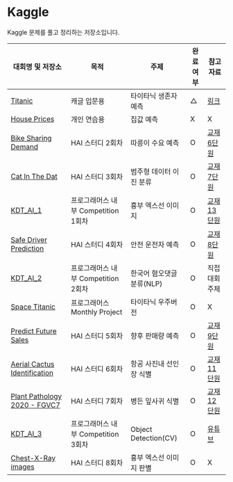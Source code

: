 # Kaggle
Kaggle 문제를 풀고 정리하는 저장소입니다. 

|대회명 및 저장소|목적|주제|완료여부|참고자료|
|------|---|---|---|---|
|[Titanic](https://www.kaggle.com/c/titanic)|캐글 입문용|타이타닉 생존자 예측|△|[링크](https://computer-science-student.tistory.com/113)|
|[House Prices](https://www.kaggle.com/competitions/house-prices-advanced-regression-techniques)|개인 연습용|집값 예측|X|X|
|[Bike Sharing Demand](https://www.kaggle.com/competitions/bike-sharing-demand)|HAI 스터디 2회차|따릉이 수요 예측|O|[교재 6단원](https://github.com/BaekKyunShin/musthave_mldl_problem_solving_strategy)|
|[Cat In The Dat](https://www.kaggle.com/competitions/cat-in-the-dat)|HAI 스터디 3회차| 범주형 데이터 이진 분류 |O|[교재 7단원](https://github.com/BaekKyunShin/musthave_mldl_problem_solving_strategy)|
|[KDT_AI_1](https://www.kaggle.com/competitions/kdtai-1)|프로그래머스 내부 Competition 1회차| 흉부 엑스선 이미지|O|[교재13단원](https://github.com/BaekKyunShin/musthave_mldl_problem_solving_strategy)|
|[Safe Driver Prediction](https://www.kaggle.com/c/porto-seguro-safe-driver-prediction)|HAI 스터디 4회차|안전 운전자 예측|O|[교재8단원](https://github.com/BaekKyunShin/musthave_mldl_problem_solving_strategy)|  
|[KDT_AI_2](https://www.kaggle.com/competitions/kdtai-2/overview)|프로그래머스 내부 Competition 2회차|한국어 혐오댓글 분류(NLP)|O|직접 대회 주체|
|[Space Titanic](https://www.kaggle.com/competitions/spaceship-titanic)|프로그래머스 Monthly Project|타이타닉 우주버전|O|X|
|[Predict Future Sales](https://www.kaggle.com/competitions/competitive-data-science-predict-future-sales/overview)|HAI 스터디 5회차|향후 판매량 예측|O|[교재9단원](https://github.com/BaekKyunShin/)|
|[Aerial Cactus Identification](https://www.kaggle.com/competitions/aerial-cactus-identification/)|HAI 스터디 6회차|항공 사진내 선인장 식별|O|[교재11단원](https://github.com/BaekKyunShin/)|
|[Plant Pathology 2020 - FGVC7](https://www.kaggle.com/competitions/plant-pathology-2020-fgvc7)|HAI 스터디 7회차|병든 잎사귀 식별|O|[교재12단원](https://github.com/BaekKyunShin/)|
|[KDT_AI_3](https://www.kaggle.com/competitions/kdtai-3)|프로그래머스 내부 Competition 3회차|Object Detection(CV)|O|[유튜브](https://www.youtube.com/watch?v=AM8D4j9KoaU)|
|[Chest-X-Ray images](https://www.kaggle.com/datasets/paultimothymooney/chest-xray-pneumonia)|HAI 스터디 8회차|흉부 엑스선 이미지 판별|O|X|
